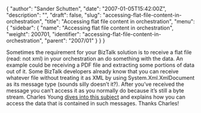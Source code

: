 {
  "author": "Sander Schutten",
  "date": "2007-01-05T15:42:00Z",
  "description": "",
  "draft": false,
  "slug": "accessing-flat-file-content-in-orchestration",
  "title": "Accessing flat file content in orchestration",
  "menu": {
    "sidebar": {
      "name": "Accessing flat file content in orchestration",
      "weight": 200701,
      "identifier": "accessing-flat-file-content-in-orchestration",
      "parent": "2007/01"
    }
  }
}


Sometimes the requirement for your BizTalk solution is to receive a flat file (read: not xml) in your orchestration an do something with the data. An example could be receiving a PDF file and extracting some portions of data out of it. Some BizTalk developers already know that you can receive whatever file without treating it as XML by using System.Xml.XmlDocument as its message type (sounds silly doesn’t it?). After you’ve received the message you can’t access it as you normally do because it’s still a byte stream. Charles Young [dives into this subject](http://geekswithblogs.net/cyoung/articles/84735.aspx) and explains how you can access the data that is contained in such messages. Thanks Charles!

